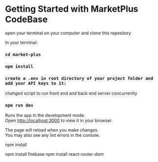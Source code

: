 # Getting Started with MarketPlus CodeBase

open your terminal on your computer and clone this repository

In your terminal:

### `cd market-plus`

### `npm install`

### `create a .env in root directory of your project folder and  add your API keys to it:`

chahged script to run front end and back end server concurrently

### `npm run dev`

Runs the app in the development mode.\
Open [http://localhost:3000](http://localhost:3000) to view it in your browser.

The page will reload when you make changes.\
You may also see any lint errors in the console.

npm install

npm install firebase
npm install react-router-dom

